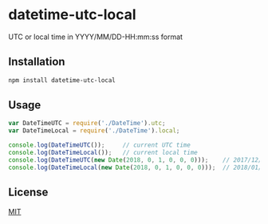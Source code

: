 # datetime-utc-local
UTC or local time in YYYY/MM/DD-HH:mm:ss format

## Installation
```bash
npm install datetime-utc-local
```

## Usage
```js
var DateTimeUTC = require('./DateTime').utc;
var DateTimeLocal = require('./DateTime').local;

console.log(DateTimeUTC());     // current UTC time
console.log(DateTimeLocal());   // current local time   
console.log(DateTimeUTC(new Date(2018, 0, 1, 0, 0, 0)));    // 2017/12/31-23:00:00
console.log(DateTimeLocal(new Date(2018, 0, 1, 0, 0, 0)));  // 2018/01/01-00:00:00
```

## License
[MIT](LICENSE)